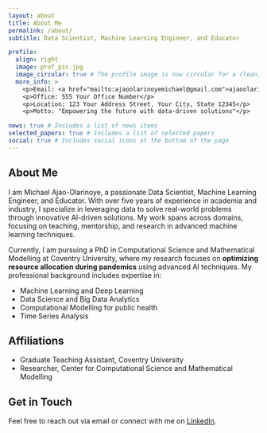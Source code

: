 ```yaml
---
layout: about
title: About Me
permalink: /about/
subtitle: Data Scientist, Machine Learning Engineer, and Educator

profile:
  align: right
  image: prof_pic.jpg
  image_circular: true # The profile image is now circular for a clean, modern look
  more_info: >
    <p>Email: <a href="mailto:ajaoolarinoyemichael@gmail.com">ajaoolarinoyemichael@gmail.com</a></p>
    <p>Office: 555 Your Office Number</p>
    <p>Location: 123 Your Address Street, Your City, State 12345</p>
    <p>Motto: "Empowering the future with data-driven solutions"</p>

news: true # Includes a list of news items
selected_papers: true # Includes a list of selected papers
social: true # Includes social icons at the bottom of the page
---
```


## About Me

I am Michael Ajao-Olarinoye, a passionate Data Scientist, Machine Learning Engineer, and Educator. With over five years of experience in academia and industry, I specialize in leveraging data to solve real-world problems through innovative AI-driven solutions. My work spans across domains, focusing on teaching, mentorship, and research in advanced machine learning techniques.

Currently, I am pursuing a PhD in Computational Science and Mathematical Modelling at Coventry University, where my research focuses on **optimizing resource allocation during pandemics** using advanced AI techniques. My professional background includes expertise in:

- Machine Learning and Deep Learning
- Data Science and Big Data Analytics
- Computational Modelling for public health
- Time Series Analysis

## Affiliations
- Graduate Teaching Assistant, Coventry University
- Researcher, Center for Computational Science and Mathematical Modelling

## Get in Touch
Feel free to reach out via email or connect with me on [LinkedIn](https://www.linkedin.com/in/michael-ajao).

